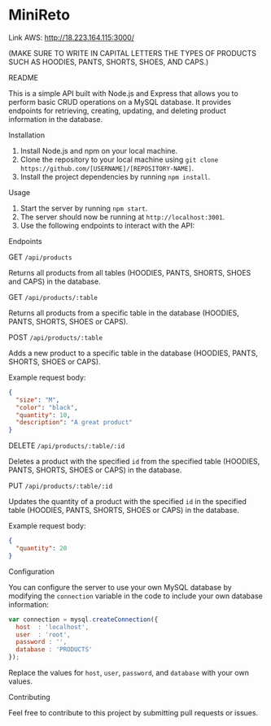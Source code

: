 # MiniReto

Link AWS: http://18.223.164.115:3000/

(MAKE SURE TO WRITE IN CAPITAL LETTERS THE TYPES OF PRODUCTS SUCH AS HOODIES, PANTS, SHORTS, SHOES, AND CAPS.)

README

This is a simple API built with Node.js and Express that allows you to perform basic CRUD operations on a MySQL database. It provides endpoints for retrieving, creating, updating, and deleting product information in the database.

Installation

1. Install Node.js and npm on your local machine.
2. Clone the repository to your local machine using `git clone https://github.com/[USERNAME]/[REPOSITORY-NAME]`.
3. Install the project dependencies by running `npm install`.

Usage

1. Start the server by running `npm start`.
2. The server should now be running at `http://localhost:3001`.
3. Use the following endpoints to interact with the API:

Endpoints

GET `/api/products`

Returns all products from all tables (HOODIES, PANTS, SHORTS, SHOES and CAPS) in the database.

GET `/api/products/:table`

Returns all products from a specific table in the database (HOODIES, PANTS, SHORTS, SHOES or CAPS).

POST `/api/products/:table`

Adds a new product to a specific table in the database (HOODIES, PANTS, SHORTS, SHOES or CAPS).

Example request body:

```json
{
  "size": "M",
  "color": "black",
  "quantity": 10,
  "description": "A great product"
}
```

DELETE `/api/products/:table/:id`

Deletes a product with the specified `id` from the specified table (HOODIES, PANTS, SHORTS, SHOES or CAPS) in the database.

PUT `/api/products/:table/:id`

Updates the quantity of a product with the specified `id` in the specified table (HOODIES, PANTS, SHORTS, SHOES or CAPS) in the database.

Example request body:

```json
{
  "quantity": 20
}
```

Configuration

You can configure the server to use your own MySQL database by modifying the `connection` variable in the code to include your own database information:

```javascript
var connection = mysql.createConnection({
  host 	: 'localhost',
  user 	: 'root',
  password : '',
  database : 'PRODUCTS'
});
```

Replace the values for `host`, `user`, `password`, and `database` with your own values.

Contributing

Feel free to contribute to this project by submitting pull requests or issues.
